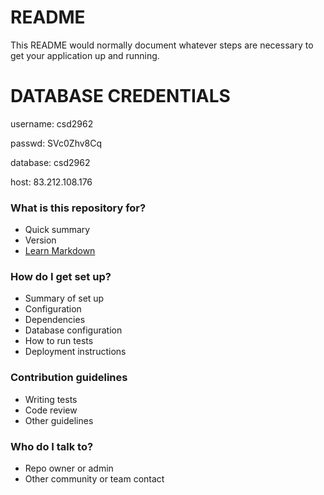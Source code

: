 # README #

This README would normally document whatever steps are necessary to get your application up and running.

# DATABASE CREDENTIALS

username: csd2962

passwd: SVc0Zhv8Cq

database: csd2962

host: 83.212.108.176

### What is this repository for? ###

* Quick summary
* Version
* [Learn Markdown](https://bitbucket.org/tutorials/markdowndemo)

### How do I get set up? ###

* Summary of set up
* Configuration
* Dependencies
* Database configuration
* How to run tests
* Deployment instructions

### Contribution guidelines ###

* Writing tests
* Code review
* Other guidelines

### Who do I talk to? ###

* Repo owner or admin
* Other community or team contact